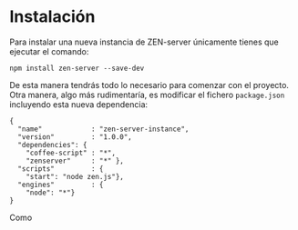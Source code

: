 # Instalación

Para instalar una nueva instancia de ZEN-server únicamente tienes que ejecutar el comando:

```
npm install zen-server --save-dev
```

De esta manera tendrás todo lo necesario para comenzar con el proyecto. Otra manera, algo más rudimentaría, es modificar el fichero ```package.json``` incluyendo esta nueva dependencia:

```
{
  "name"            : "zen-server-instance",
  "version"         : "1.0.0",
  "dependencies": {
    "coffee-script" : "*",
    "zenserver"     : "*" },
  "scripts"         : {
    "start": "node zen.js"},
  "engines"         : {
    "node": "*"}
}
```
Como
